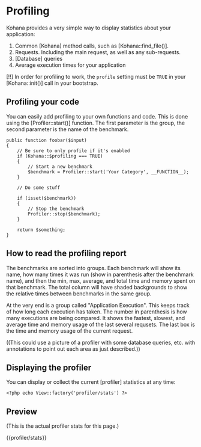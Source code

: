 # Profiling

Kohana provides a very simple way to display statistics about your application:

1. Common [Kohana] method calls, such as [Kohana::find_file()].
2. Requests. Including the main request, as well as any sub-requests.
3. [Database] queries
4. Average execution times for your application

[!!] In order for profiling to work, the `profile` setting must be `TRUE` in your [Kohana::init()] call in your bootstrap.

## Profiling your code

You can easily add profiling to your own functions and code. This is done using the [Profiler::start()] function. The first parameter is the group, the second parameter is the name of the benchmark.

	public function foobar($input)
	{
		// Be sure to only profile if it's enabled
		if (Kohana::$profiling === TRUE)
		{
			// Start a new benchmark
			$benchmark = Profiler::start('Your Category', __FUNCTION__);
		}

		// Do some stuff

		if (isset($benchmark))
		{
			// Stop the benchmark
			Profiler::stop($benchmark);
		}

		return $something;
	}

## How to read the profiling report

The benchmarks are sorted into groups. Each benchmark will show its name, how many times it was run (show in parenthesis after the benchmark name), and then the min, max, average, and total time and memory spent on that benchmark. The total column will have shaded backgrounds to show the relative times between benchmarks in the same group.

At the very end is a group called "Application Execution". This keeps track of how long each execution has taken. The number in parenthesis is how many executions are being compared. It shows the fastest, slowest, and average time and memory usage of the last several requsets. The last box is the time and memory usage of the current request.

((This could use a picture of a profiler with some database queries, etc. with annotations to point out each area as just described.))

## Displaying the profiler

You can display or collect the current [profiler] statistics at any time:

    <?php echo View::factory('profiler/stats') ?>

## Preview

(This is the actual profiler stats for this page.)

{{profiler/stats}}